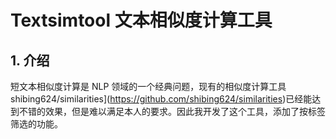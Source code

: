 # Textsimtool 文本相似度计算工具

## 1. 介绍

短文本相似度计算是 NLP 领域的一个经典问题，现有的相似度计算工具shibing624/similarities](https://github.com/shibing624/similarities)已经能达到不错的效果，但是难以满足本人的要求。因此我开发了这个工具，添加了按标签筛选的功能。